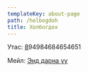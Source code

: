 ```yaml
---
templateKey: about-page
path: /holbogdoh
title: Холбогдох
---
```

Утас: [8](fasef.com)94984684654651

Мейл: [Энд дарна уу](fasef.com)